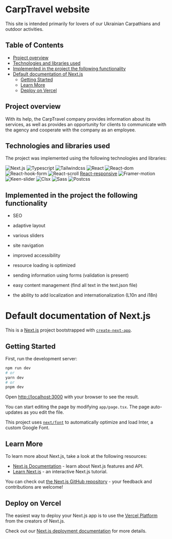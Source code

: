 # CarpTravel website

This site is intended primarily for lovers of our Ukrainian Carpathians and outdoor activities.

## Table of Contents

- [Project overview](#project-overview)
- [Technologies and libraries used](#technologies-and-libraries-used)
- [Implemented in the project the following functionality](#implemented-in-the-project-the-following-functionality)
- [Default documentation of Next.js](#default-documentation-of-nextjs)
  - [Getting Started](#getting-started)
  - [Learn More](#learn-more)
  - [Deploy on Vercel](#deploy-on-vercel)

## Project overview

With its help, the CarpTravel company provides information about its services, as well as provides an opportunity for clients to communicate with the agency and cooperate with the company as an employee.

## Technologies and libraries used

The project was implemented using the following technologies and libraries:

![Next.js](https://img.shields.io/badge/Next.js-13.4.18-red) ![Typescript](https://img.shields.io/badge/Typescript-5.1.6-yellow) ![Tailwindcss](https://img.shields.io/badge/Tailwindcss-3.3.3-palegreen) ![React](https://img.shields.io/badge/React.js-18.2.0-teal) ![React-dom](https://img.shields.io/badge/React%20dom-18.2.0-lightgpink) ![React-hook-form](https://img.shields.io/badge/React%20hook%20form-7.45.4-orange) ![React-scroll](https://img.shields.io/badge/React%20scroll-1.8.9-khaki) [React-responsive](https://img.shields.io/badge/React%20responsive-9.0.2-orangered) ![Framer-motion](https://img.shields.io/badge/Framer%20motion-10.16.1-yellow) ![Keen-slider](https://img.shields.io/badge/Keen%20slider-6.8.6-purple) ![Clsx](https://img.shields.io/badge/Clsx-2.0.0-darkturquoise) ![Sass](https://img.shields.io/badge/Sass-1.66.0-blueviolet) ![Postcss](https://img.shields.io/badge/Postcss-8.4.28-moccasin)

## Implemented in the project the following functionality

<ul>
<li>
<p>SEO
</p>
</li>
<li>
<p>adaptive layout
</p>
</li>
<li>
<p>various sliders
</p>
</li>
<li>
<p>site navigation
</p>
</li>
<li>
<p>improved accessibility
</p>
</li>
<li>
<p> resource loading is optimized
</p>
</li>
<li>
<p>sending information using forms (validation is present)
</p>
</li>
<li>
<p>easy content management (find all text in the text.json file)
</p>
</li>
<li>
<p>the ability to add localization and internationalization (L10n and i18n)
</p>
</li>
</ul>

# Default documentation of Next.js

This is a [Next.js](https://nextjs.org/) project bootstrapped with [`create-next-app`](https://github.com/vercel/next.js/tree/canary/packages/create-next-app).

## Getting Started

First, run the development server:

```bash
npm run dev
# or
yarn dev
# or
pnpm dev
```

Open [http://localhost:3000](http://localhost:3000) with your browser to see the result.

You can start editing the page by modifying `app/page.tsx`. The page auto-updates as you edit the file.

This project uses [`next/font`](https://nextjs.org/docs/basic-features/font-optimization) to automatically optimize and load Inter, a custom Google Font.

## Learn More

To learn more about Next.js, take a look at the following resources:

- [Next.js Documentation](https://nextjs.org/docs) - learn about Next.js features and API.
- [Learn Next.js](https://nextjs.org/learn) - an interactive Next.js tutorial.

You can check out [the Next.js GitHub repository](https://github.com/vercel/next.js/) - your feedback and contributions are welcome!

## Deploy on Vercel

The easiest way to deploy your Next.js app is to use the [Vercel Platform](https://vercel.com/new?utm_medium=default-template&filter=next.js&utm_source=create-next-app&utm_campaign=create-next-app-readme) from the creators of Next.js.

Check out our [Next.js deployment documentation](https://nextjs.org/docs/deployment) for more details.

